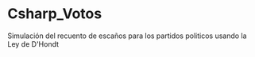 # Csharp_Votos
Simulación del recuento de escaños para los partidos politicos usando la Ley de D'Hondt 
